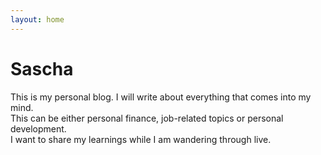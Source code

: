 ```yaml
---
layout: home
---
```


# Sascha

This is my personal blog. I will write about everything that comes into my mind.  
This can be either personal finance, job-related topics or personal development.  
I want to share my learnings while I am wandering through live.
